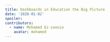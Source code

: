 ```yaml
---
title: Dashboards in Education the Big Picture
date: '2020-01-02'
spoiler: 
contributors:
  - name: Mohamed Ez-zaouia
    avatar: mohamed
---
```

